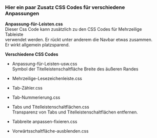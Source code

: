 ### Hier ein paar Zusatz CSS Codes für verschiedene Anpassungen
    
**Anpassung-für-Leisten.css**     
Dieser Css Code kann zusätzlich zu den CSS Codes für Mehrzeilige Tableiste    
verwendet werden. Er rückt unter anderem die Navbar etwas zusammen.    
Er wirkt allgemein platzsparend.    

**Verschiedene CSS Codes**

- Anpassung-für-Leisten-usw.css    
  Symbol der Titelleistenschaltfläche Breite des äußeren Randes
  
- Mehrzeilige-Lesezeichenleiste.css    
- Tab-Zähler.css     
- Tab-Nummerierung.css    
- Tabs und Titelleistenschaltflächen.css    
  Transparenz von Tabs und Titelleistenschaltflächen entfernen.    
     
- Tabbreite anpassen-fixieren.css    
- Vorwärtsschaltfläche-ausblenden.css    
